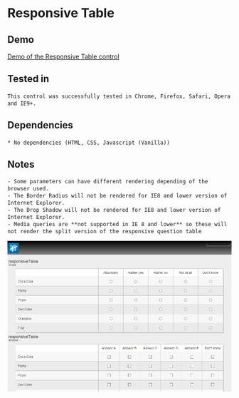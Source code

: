 Responsive Table
================

Demo
-------

[Demo of the Responsive Table control](http://demo.askia.com/WebProd/cgi-bin/AskiaExt.dll?Action=StartSurvey&SurveyName=ADC2_ResponsiveTable)

Tested in
-----------

    This control was successfully tested in Chrome, Firefox, Safari, Opera and IE9+.

Dependencies
-----------------

    * No dependencies (HTML, CSS, Javascript (Vanilla))

Notes
-------

    - Some parameters can have different rendering depending of the browser used.
    - The Border Radius will not be rendered for IE8 and lower version of Internet Explorer.
    - The Drop Shadow will not be rendered for IE8 and lower version of Internet Explorer.
	- Media queries are **not supported in IE 8 and lower** so these will not render the split version of the responsive question table

![screenshot](/example/adc2-responsiveTable.png)
